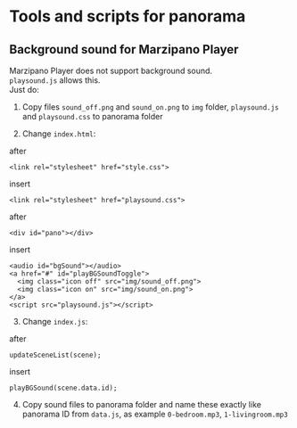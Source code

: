 # Tools and scripts for panorama
## Background sound for Marzipano Player
Marzipano Player does not support background sound.  
`playsound.js` allows this.  
Just do:

1. Copy files `sound_off.png` and `sound_on.png` to `img` folder, `playsound.js` and `playsound.css` to panorama folder

2. Change `index.html`:

after

`<link rel="stylesheet" href="style.css">`

insert

`<link rel="stylesheet" href="playsound.css">`

after

`<div id="pano"></div>`

insert

`<audio id="bgSound"></audio>`  
`<a href="#" id="playBGSoundToggle">`  
`  <img class="icon off" src="img/sound_off.png">`  
`  <img class="icon on" src="img/sound_on.png">`  
`</a>`  
`<script src="playsound.js"></script>`

3. Change `index.js`:

after
 
`updateSceneList(scene);`  

  insert

  `playBGSound(scene.data.id);`

4. Copy sound files to panorama folder and
name these exactly like panorama ID from `data.js`, as example `0-bedroom.mp3`, `1-livingroom.mp3`
